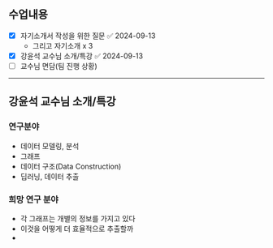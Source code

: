 ## 수업내용
- [x] 자기소개서 작성을 위한 질문 ✅ 2024-09-13
	- 그리고 자기소개 x 3
- [x] 강윤석 교수님 소개/특강 ✅ 2024-09-13
- [ ] 교수님 면담(팀 진행 상황)

---
## 강윤석 교수님 소개/특강
### 연구분야
- 데이터 모델링, 분석
- 그래프
- 데이터 구조(Data Construction)
- 딥러닝, 데이터 추출

### 희망 연구 분야
- 각 그래프는 개별의 정보를 가지고 있다
- 이것을 어떻게 더 효율적으로 추출할까
- 